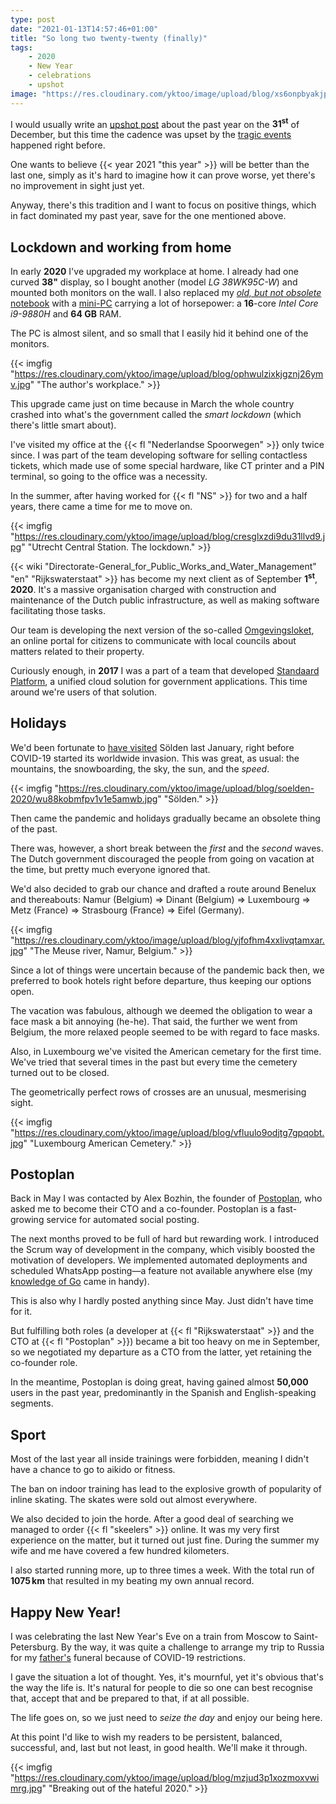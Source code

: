 ```yaml
---
type: post
date: "2021-01-13T14:57:46+01:00"
title: "So long two twenty-twenty (finally)"
tags:
    - 2020
    - New Year
    - celebrations
    - upshot
image: "https://res.cloudinary.com/yktoo/image/upload/blog/xs6onpbyakjpszks82bx.png"
---
```


I would usually write an [upshot post](/tags/upshot) about the past year on the **31<sup>st</sup>** of December, but this time the cadence was upset by the [tragic events](0764) happened right before.

One wants to believe {{< year 2021 "this year" >}} will be better than the last one, simply as it's hard to imagine how it can prove worse, yet there's no improvement in sight just yet.

Anyway, there's this tradition and I want to focus on positive things, which in fact dominated my past year, save for the one mentioned above.

<!--more-->

## Lockdown and working from home

In early **2020** I've upgraded my workplace at home. I already had one curved **38"** display, so I bought another (model *LG 38WK95C-W*) and mounted both monitors on the wall. I also replaced my *[old, but not obsolete](https://contentincontext.me/2015/08/04/im-old-not-obsolete/)* [notebook](0571) with a [mini-PC](https://www.aliexpress.com/item/4000347930955.html) carrying a lot of horsepower: a **16**-core *Intel Core i9-9880H* and **64 GB** RAM.

The PC is almost silent, and so small that I easily hid it behind one of the monitors.

{{< imgfig "https://res.cloudinary.com/yktoo/image/upload/blog/ophwulzixkjgznj26ymv.jpg" "The author's workplace." >}}

This upgrade came just on time because in March the whole country crashed into what's the government called the *smart lockdown* (which there's little smart about).

I've visited my office at the {{< fl "Nederlandse Spoorwegen" >}} only twice since. I was part of the team developing software for selling contactless tickets, which made use of some special hardware, like CT printer and a PIN terminal, so going to the office was a necessity.

In the summer, after having worked for {{< fl "NS" >}} for two and a half years, there came a time for me to move on.

{{< imgfig "https://res.cloudinary.com/yktoo/image/upload/blog/cresglxzdi9du31llvd9.jpg" "Utrecht Central Station. The lockdown." >}}

{{< wiki "Directorate-General_for_Public_Works_and_Water_Management" "en" "Rijkswaterstaat" >}} has become my next client as of September **1<sup>st</sup>**, **2020**. It's a massive organisation charged with construction and maintenance of the Dutch public infrastructure, as well as making software facilitating those tasks.

Our team is developing the next version of the so-called [Omgevingsloket](https://omgevingsloket.nl/), an online portal for citizens to communicate with local councils about matters related to their property.

Curiously enough, in **2017** I was a part of a team that developed [Standaard Platform](https://www.logius.nl/diensten/standaard-platform), a unified cloud solution for government applications. This time around we're users of that solution.

## Holidays

We'd been fortunate to [have visited](ru;0550) Sölden last January, right before COVID-19 started its worldwide invasion. This was great, as usual: the mountains, the snowboarding, the sky, the sun, and the *speed*.

{{< imgfig "https://res.cloudinary.com/yktoo/image/upload/blog/soelden-2020/wu88kobmfpv1v1e5amwb.jpg" "Sölden." >}}

Then came the pandemic and holidays gradually became an obsolete thing of the past.

There was, however, a short break between the *first* and the *second* waves. The Dutch government discouraged the people from going on vacation at the time, but pretty much everyone ignored that.

We'd also decided to grab our chance and drafted a route around Benelux and thereabouts: Namur (Belgium) ⇒ Dinant (Belgium) ⇒ Luxembourg ⇒ Metz (France) ⇒ Strasbourg (France) ⇒ Eifel (Germany).

{{< imgfig "https://res.cloudinary.com/yktoo/image/upload/blog/yjfofhm4xxlivqtamxar.jpg" "The Meuse river, Namur, Belgium." >}}

Since a lot of things were uncertain because of the pandemic back then, we preferred to book hotels right before departure, thus keeping our options open.

The vacation was fabulous, although we deemed the obligation to wear a face mask a bit annoying (he-he). That said, the further we went from Belgium, the more relaxed people seemed to be with regard to face masks.

Also, in Luxembourg we've visited the American cemetary for the first time. We've tried that several times in the past but every time the cemetery turned out to be closed.

The geometrically perfect rows of crosses are an unusual, mesmerising sight.

{{< imgfig "https://res.cloudinary.com/yktoo/image/upload/blog/vfluulo9odjtg7gpqobt.jpg" "Luxembourg American Cemetery." >}}

## Postoplan

Back in May I was contacted by Alex Bozhin, the founder of [Postoplan](https://postoplan.app/), who asked me to become their CTO and a co-founder. Postoplan is a fast-growing service for automated social posting.

The next months proved to be full of hard but rewarding work. I introduced the Scrum way of development in the company, which visibly boosted the motivation of developers. We implemented automated deployments and scheduled WhatsApp posting—a feature not available anywhere else (my [knowledge of Go](0748) came in handy).

This is also why I hardly posted anything since May. Just didn't have time for it.

But fulfilling both roles (a developer at {{< fl "Rijkswaterstaat" >}} and the CTO at {{< fl "Postoplan" >}}) became a bit too heavy on me in September, so we negotiated my departure as a CTO from the latter, yet retaining the co-founder role.

In the meantime, Postoplan is doing great, having gained almost **50,000** users in the past year, predominantly in the Spanish and English-speaking segments.

## Sport

Most of the last year all inside trainings were forbidden, meaning I didn't have a chance to go to aikido or fitness.

The ban on indoor training has lead to the explosive growth of popularity of inline skating. The skates were sold out almost everywhere.

We also decided to join the horde. After a good deal of searching we managed to order {{< fl "skeelers" >}} online. It was my very first experience on the matter, but it turned out just fine. During the summer my wife and me have covered a few hundred kilometers.

I also started running more, up to three times a week. With the total run of **1075 km** that resulted in my beating my own annual record.

## Happy New Year!

I was celebrating the last New Year's Eve on a train from Moscow to Saint-Petersburg. By the way, it was quite a challenge to arrange my trip to Russia for my [father's](0764) funeral because of COVID-19 restrictions.

I gave the situation a lot of thought. Yes, it's mournful, yet it's obvious that's the way the life is. It's natural for people to die so one can best recognise that, accept that and be prepared to that, if at all possible.

The life goes on, so we just need to *seize the day* and enjoy our being here.

At this point I'd like to wish my readers to be persistent, balanced, successful, and, last but not least, in good health. We'll make it through.

{{< imgfig "https://res.cloudinary.com/yktoo/image/upload/blog/mzjud3p1xozmoxvwimrg.jpg" "Breaking out of the hateful 2020." >}}

